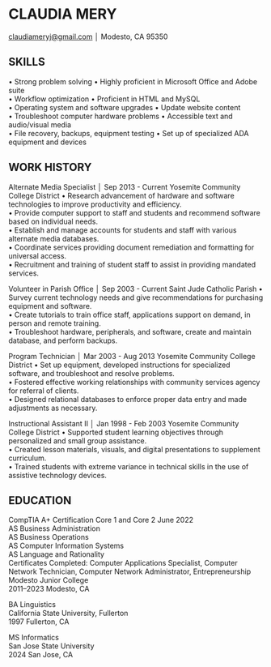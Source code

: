 # CLAUDIA MERY
claudiameryj@gmail.com │ Modesto, CA 95350

## SKILLS
•	Strong problem solving                    	•	Highly proficient in Microsoft Office and Adobe suite<br />
•	Workflow optimization                      	•	Proficient in HTML and MySQL<br />
•	Operating system and software upgrades      •	Update website content<br />
•	Troubleshoot computer hardware problems    	•	Accessible text and audio/visual media<br />
•	File recovery, backups, equipment testing  	•	Set up of specialized ADA equipment and devices

## WORK HISTORY
Alternate Media Specialist │ Sep 2013 - Current
Yosemite Community College District
•	Research advancement of hardware and software technologies to improve productivity and efficiency.<br />
•	Provide computer support to staff and students and recommend software based on individual needs.<br />
•	Establish and manage accounts for students and staff with various alternate media databases.<br />
•	Coordinate services providing document remediation and formatting for universal access.<br />
•	Recruitment and training of student staff to assist in providing mandated services.

Volunteer in Parish Office │ Sep 2003 - Current
Saint Jude Catholic Parish
•	Survey current technology needs and give recommendations for purchasing equipment and software.<br />
•	Create tutorials to train office staff, applications support on demand, in person and remote training.<br />
•	Troubleshoot hardware, peripherals, and software, create and maintain database, and perform backups.

Program Technician │ Mar 2003 - Aug 2013
Yosemite Community College District
•	Set up equipment, developed instructions for specialized software, and troubleshoot and resolve problems.<br />
•	Fostered effective working relationships with community services agency for referral of clients.<br />
•	Designed relational databases to enforce proper data entry and made adjustments as necessary.

Instructional Assistant II │ Jan 1998 - Feb 2003
Yosemite Community College District
•	Supported student learning objectives through personalized and small group assistance.<br />
•	Created lesson materials, visuals, and digital presentations to supplement curriculum.<br />
•	Trained students with extreme variance in technical skills in the use of assistive technology devices.

## EDUCATION
CompTIA A+ Certification Core 1 and Core 2	June 2022<br />
AS Business Administration<br />
AS Business Operations<br />
AS Computer Information Systems<br />
AS Language and Rationality<br />
Certificates Completed: Computer Applications Specialist, Computer Network Technician, Computer Network Administrator, Entrepreneurship<br />
Modesto Junior College<br />
2011–2023 Modesto, CA

BA Linguistics<br />
California State University, Fullerton<br />
1997 Fullerton, CA

MS Informatics<br />
San Jose State University<br />
2024 San Jose, CA
